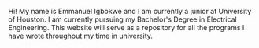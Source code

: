 Hi! My name is Emmanuel Igbokwe and I am currently a junior at University of Houston.
I am currently pursuing my Bachelor's Degree in Electrical Engineering. 
This website will serve as a repository for all the programs I have wrote throughout my time in university.  

<!---
ejigbokw/ejigbokw is a ✨ special ✨ repository because its `README.md` (this file) appears on your GitHub profile.
You can click the Preview link to take a look at your changes.
--->
